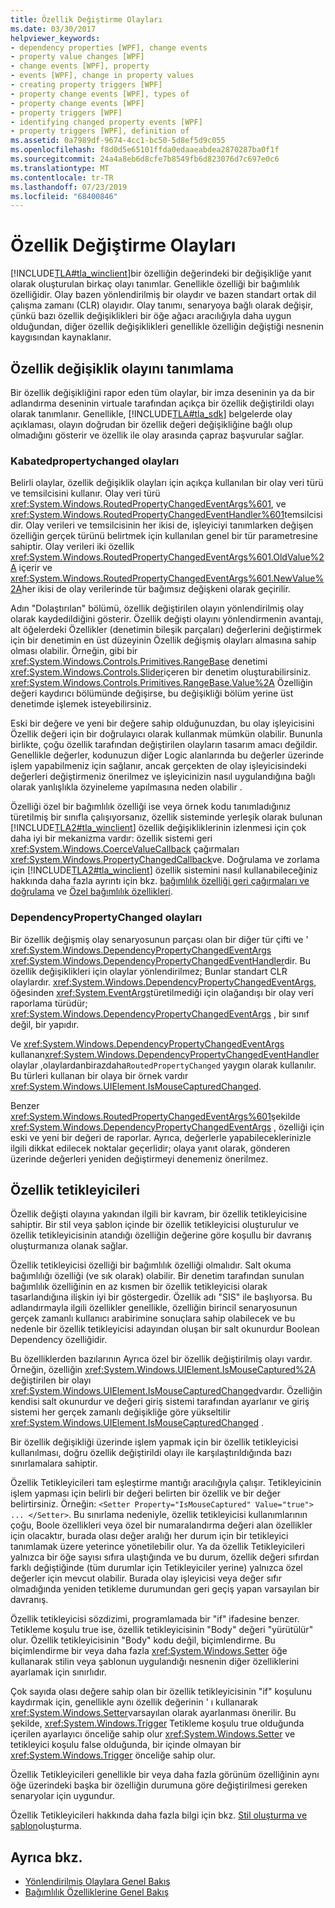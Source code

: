 ```yaml
---
title: Özellik Değiştirme Olayları
ms.date: 03/30/2017
helpviewer_keywords:
- dependency properties [WPF], change events
- property value changes [WPF]
- change events [WPF], property
- events [WPF], change in property values
- creating property triggers [WPF]
- property change events [WPF], types of
- property change events [WPF]
- property triggers [WPF]
- identifying changed property events [WPF]
- property triggers [WPF], definition of
ms.assetid: 0a7989df-9674-4cc1-bc50-5d8ef5d9c055
ms.openlocfilehash: f8d0d5e65101ffda0edaaeabdea2870287ba0f1f
ms.sourcegitcommit: 24a4a8eb6d8cfe7b8549fb6d823076d7c697e0c6
ms.translationtype: MT
ms.contentlocale: tr-TR
ms.lasthandoff: 07/23/2019
ms.locfileid: "68400846"
---
```

# <a name="property-change-events"></a>Özellik Değiştirme Olayları
[!INCLUDE[TLA#tla_winclient](../../../../includes/tlasharptla-winclient-md.md)]bir özelliğin değerindeki bir değişikliğe yanıt olarak oluşturulan birkaç olayı tanımlar. Genellikle özelliği bir bağımlılık özelliğidir. Olay bazen yönlendirilmiş bir olaydır ve bazen standart ortak dil çalışma zamanı (CLR) olayıdır. Olay tanımı, senaryoya bağlı olarak değişir, çünkü bazı özellik değişiklikleri bir öğe ağacı aracılığıyla daha uygun olduğundan, diğer özellik değişiklikleri genellikle özelliğin değiştiği nesnenin kaygısından kaynaklanır.  
  
## <a name="identifying-a-property-change-event"></a>Özellik değişiklik olayını tanımlama  
 Bir özellik değişikliğini rapor eden tüm olaylar, bir imza deseninin ya da bir adlandırma deseninin virtuale tarafından açıkça bir özellik değiştirildi olayı olarak tanımlanır. Genellikle, [!INCLUDE[TLA#tla_sdk](../../../../includes/tlasharptla-sdk-md.md)] belgelerde olay açıklaması, olayın doğrudan bir özellik değeri değişikliğine bağlı olup olmadığını gösterir ve özellik ile olay arasında çapraz başvurular sağlar.  
  
### <a name="routedpropertychanged-events"></a>Kabatedpropertychanged olayları  
 Belirli olaylar, özellik değişiklik olayları için açıkça kullanılan bir olay veri türü ve temsilcisini kullanır. Olay veri türü <xref:System.Windows.RoutedPropertyChangedEventArgs%601>, ve <xref:System.Windows.RoutedPropertyChangedEventHandler%601>temsilcisidir. Olay verileri ve temsilcisinin her ikisi de, işleyiciyi tanımlarken değişen özelliğin gerçek türünü belirtmek için kullanılan genel bir tür parametresine sahiptir. Olay verileri iki özellik <xref:System.Windows.RoutedPropertyChangedEventArgs%601.OldValue%2A> içerir ve <xref:System.Windows.RoutedPropertyChangedEventArgs%601.NewValue%2A>her ikisi de olay verilerinde tür bağımsız değişkeni olarak geçirilir.  
  
 Adın "Dolaştırılan" bölümü, özellik değiştirilen olayın yönlendirilmiş olay olarak kaydedildiğini gösterir. Özellik değişti olayını yönlendirmenin avantajı, alt öğelerdeki Özellikler (denetimin bileşik parçaları) değerlerini değiştirmek için bir denetimin en üst düzeyinin Özellik değişmiş olayları almasına sahip olması olabilir. Örneğin, gibi bir <xref:System.Windows.Controls.Primitives.RangeBase> denetimi <xref:System.Windows.Controls.Slider>içeren bir denetim oluşturabilirsiniz. <xref:System.Windows.Controls.Primitives.RangeBase.Value%2A> Özelliğin değeri kaydırıcı bölümünde değişirse, bu değişikliği bölüm yerine üst denetimde işlemek isteyebilirsiniz.  
  
 Eski bir değere ve yeni bir değere sahip olduğunuzdan, bu olay işleyicisini Özellik değeri için bir doğrulayıcı olarak kullanmak mümkün olabilir. Bununla birlikte, çoğu özellik tarafından değiştirilen olayların tasarım amacı değildir. Genellikle değerler, kodunuzun diğer Logic alanlarında bu değerler üzerinde işlem yapabilmeniz için sağlanır, ancak gerçekten de olay işleyicisindeki değerleri değiştirmeniz önerilmez ve işleyicinizin nasıl uygulandığına bağlı olarak yanlışlıkla özyineleme yapılmasına neden olabilir .  
  
 Özelliği özel bir bağımlılık özelliği ise veya örnek kodu tanımladığınız türetilmiş bir sınıfla çalışıyorsanız, özellik sisteminde yerleşik olarak bulunan [!INCLUDE[TLA2#tla_winclient](../../../../includes/tla2sharptla-winclient-md.md)] özellik değişikliklerinin izlenmesi için çok daha iyi bir mekanizma vardır: özellik sistemi geri <xref:System.Windows.CoerceValueCallback> çağırmaları <xref:System.Windows.PropertyChangedCallback>ve. Doğrulama ve zorlama için [!INCLUDE[TLA2#tla_winclient](../../../../includes/tla2sharptla-winclient-md.md)] özellik sistemini nasıl kullanabileceğiniz hakkında daha fazla ayrıntı için bkz. [bağımlılık özelliği geri çağırmaları ve doğrulama](dependency-property-callbacks-and-validation.md) ve [Özel bağımlılık özellikleri](custom-dependency-properties.md).  
  
### <a name="dependencypropertychanged-events"></a>DependencyPropertyChanged olayları  
 Bir özellik değişmiş olay senaryosunun parçası olan bir diğer tür çifti ve ' <xref:System.Windows.DependencyPropertyChangedEventArgs> <xref:System.Windows.DependencyPropertyChangedEventHandler>dir. Bu özellik değişiklikleri için olaylar yönlendirilmez; Bunlar standart CLR olaylardır. <xref:System.Windows.DependencyPropertyChangedEventArgs>, öğesinden <xref:System.EventArgs>türetilmediği için olağandışı bir olay veri raporlama türüdür; <xref:System.Windows.DependencyPropertyChangedEventArgs> , bir sınıf değil, bir yapıdır.  
  
 Ve <xref:System.Windows.DependencyPropertyChangedEventArgs> kullanan<xref:System.Windows.DependencyPropertyChangedEventHandler> olaylar ,olaylardanbirazdaha`RoutedPropertyChanged` yaygın olarak kullanılır. Bu türleri kullanan bir olaya bir örnek vardır <xref:System.Windows.UIElement.IsMouseCapturedChanged>.  
  
 Benzer <xref:System.Windows.RoutedPropertyChangedEventArgs%601>şekilde <xref:System.Windows.DependencyPropertyChangedEventArgs> , özelliği için eski ve yeni bir değeri de raporlar. Ayrıca, değerlerle yapabileceklerinizle ilgili dikkat edilecek noktalar geçerlidir; olaya yanıt olarak, gönderen üzerinde değerleri yeniden değiştirmeyi denemeniz önerilmez.  
  
## <a name="property-triggers"></a>Özellik tetikleyicileri  
 Özellik değişti olayına yakından ilgili bir kavram, bir özellik tetikleyicisine sahiptir. Bir stil veya şablon içinde bir özellik tetikleyicisi oluşturulur ve özellik tetikleyicisinin atandığı özelliğin değerine göre koşullu bir davranış oluşturmanıza olanak sağlar.  
  
 Özellik tetikleyicisi özelliği bir bağımlılık özelliği olmalıdır. Salt okuma bağımlılığı özelliği (ve sık olarak) olabilir. Bir denetim tarafından sunulan bağımlılık özelliğinin en az kısmen bir özellik tetikleyicisi olarak tasarlandığına ilişkin iyi bir göstergedir. Özellik adı "SIS" ile başlıyorsa. Bu adlandırmayla ilgili özellikler genellikle, özelliğin birincil senaryosunun gerçek zamanlı kullanıcı arabirimine sonuçlara sahip olabilecek ve bu nedenle bir özellik tetikleyicisi adayından oluşan bir salt okunurdur Boolean Dependency özelliğidir.  
  
 Bu özelliklerden bazılarının Ayrıca özel bir özellik değiştirilmiş olayı vardır. Örneğin, özelliğin <xref:System.Windows.UIElement.IsMouseCaptured%2A> değiştirilen bir olayı <xref:System.Windows.UIElement.IsMouseCapturedChanged>vardır. Özelliğin kendisi salt okunurdur ve değeri giriş sistemi tarafından ayarlanır ve giriş sistemi her gerçek zamanlı değişikliğe göre yükseltilir <xref:System.Windows.UIElement.IsMouseCapturedChanged> .  
  
 Bir özellik değişikliği üzerinde işlem yapmak için bir özellik tetikleyicisi kullanılması, doğru özellik değiştirildi olayı ile karşılaştırıldığında bazı sınırlamalara sahiptir.  
  
 Özellik Tetikleyicileri tam eşleştirme mantığı aracılığıyla çalışır. Tetikleyicinin işlem yapması için belirli bir değeri belirten bir özellik ve bir değer belirtirsiniz. Örneğin: `<Setter Property="IsMouseCaptured" Value="true"> ... </Setter>`. Bu sınırlama nedeniyle, özellik tetikleyicisi kullanımlarının çoğu, Boole özellikleri veya özel bir numaralandırma değeri alan özellikler için olacaktır, burada olası değer aralığı her durum için bir tetikleyici tanımlamak üzere yeterince yönetilebilir olur. Ya da özellik Tetikleyicileri yalnızca bir öğe sayısı sıfıra ulaştığında ve bu durum, özellik değeri sıfırdan farklı değiştiğinde (tüm durumlar için Tetikleyiciler yerine) yalnızca özel değerler için mevcut olabilir. Burada olay işleyicisi veya değer sıfır olmadığında yeniden tetikleme durumundan geri geçiş yapan varsayılan bir davranış.  
  
 Özellik tetikleyicisi sözdizimi, programlamada bir "if" ifadesine benzer. Tetikleme koşulu true ise, özellik tetikleyicisinin "Body" değeri "yürütülür" olur. Özellik tetikleyicisinin "Body" kodu değil, biçimlendirme. Bu biçimlendirme bir veya daha fazla <xref:System.Windows.Setter> öğe kullanarak stilin veya şablonun uygulandığı nesnenin diğer özelliklerini ayarlamak için sınırlıdır.  
  
 Çok sayıda olası değere sahip olan bir özellik tetikleyicisinin "if" koşulunu kaydırmak için, genellikle aynı özellik değerinin ' ı kullanarak <xref:System.Windows.Setter>varsayılan olarak ayarlanması önerilir. Bu şekilde, <xref:System.Windows.Trigger> Tetikleme koşulu true olduğunda içerilen ayarlayıcı önceliğe sahip olur <xref:System.Windows.Setter> ve tetikleyici koşulu false olduğunda, bir içinde olmayan bir <xref:System.Windows.Trigger> önceliğe sahip olur.  
  
 Özellik Tetikleyicileri genellikle bir veya daha fazla görünüm özelliğinin aynı öğe üzerindeki başka bir özelliğin durumuna göre değiştirilmesi gereken senaryolar için uygundur.  
  
 Özellik Tetikleyicileri hakkında daha fazla bilgi için bkz. [Stil oluşturma ve şablon](../controls/styling-and-templating.md)oluşturma.  
  
## <a name="see-also"></a>Ayrıca bkz.

- [Yönlendirilmiş Olaylara Genel Bakış](routed-events-overview.md)
- [Bağımlılık Özelliklerine Genel Bakış](dependency-properties-overview.md)
